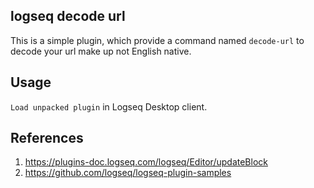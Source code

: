 ## logseq decode url

This is a simple plugin, which provide a command named `decode-url` to decode your url make up not English native.


## Usage

`Load unpacked plugin` in Logseq Desktop client.

## References

1. https://plugins-doc.logseq.com/logseq/Editor/updateBlock
2. https://github.com/logseq/logseq-plugin-samples
